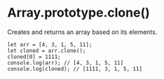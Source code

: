 # Array.prototype.clone()

Creates and returns an array based on its elements.

```
let arr = [4, 3, 1, 5, 11];
let cloned = arr.clone();
cloned[0] = 1111;
console.log(arr); // [4, 3, 1, 5, 11]
console.log(cloned); // [1111, 3, 1, 5, 11]
```
